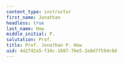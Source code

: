 ```yaml
---
content_type: instructor
first_name: Jonathan
headless: true
last_name: How
middle_initial: P.
salutation: Prof.
title: Prof. Jonathan P. How
uid: 442742a5-f34c-1b97-76e5-2e8d7f59dc8d
---
```

